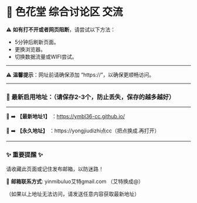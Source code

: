 # 💙 色花堂 综合讨论区 交流<br>

⚠ **如有打不开或者网页阻断**，请尝试以下方法：<br>
- 5分钟后刷新页面。<br>
- 更换浏览器。<br>
- 切换数据流量或WIFI尝试。<br>

---

⚠ **温馨提示**：网址前请确保添加 “https://”，以确保更顺畅访问。<br>

---

### 📌 最新启用地址：（请保存2-3个，防止丢失，保存的越多越好）<br>

---

💖 ➡️ **【最新地址1】** ：https://ymbl36-cc.github.io/<br>

💖 ➡️ **【永久地址】** ：https://yongjiudizhi点cc（把点换成.再打开）<br>

---

### ✨ **重要提醒** ✨<br>
请收藏此页面或记住发布邮箱，以防迷路！<br>

📧 **邮箱联系方式**: yinmibuluo艾特gmail.com （艾特换成@）<br>

（如果以上地址无法访问，请发送任意内容获取最新地址）<br>
